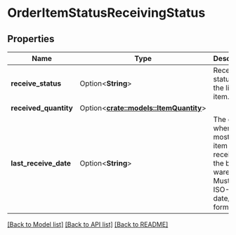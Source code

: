 # OrderItemStatusReceivingStatus

## Properties

Name | Type | Description | Notes
------------ | ------------- | ------------- | -------------
**receive_status** | Option<**String**> | Receive status of the line item. | [optional]
**received_quantity** | Option<[**crate::models::ItemQuantity**](ItemQuantity.md)> |  | [optional]
**last_receive_date** | Option<**String**> | The date when the most recent item was received at the buyer's warehouse. Must be in ISO-8601 date/time format. | [optional]

[[Back to Model list]](../README.md#documentation-for-models) [[Back to API list]](../README.md#documentation-for-api-endpoints) [[Back to README]](../README.md)


